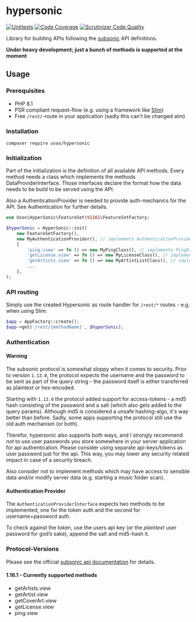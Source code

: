 # hypersonic

[![Unittests](https://github.com/usox/hypersonic/actions/workflows/php.yml/badge.svg)](https://github.com/usox/hypersonic/actions/workflows/php.yml)
[![Code Coverage](https://scrutinizer-ci.com/g/usox/hypersonic/badges/coverage.png?b=main)](https://scrutinizer-ci.com/g/usox/hypersonic/?branch=main)
[![Scrutinizer Code Quality](https://scrutinizer-ci.com/g/usox/hypersonic/badges/quality-score.png?b=main)](https://scrutinizer-ci.com/g/usox/hypersonic/?branch=main)

Library for building APIs following the [subsonic](http://www.subsonic.org/) API definitions.

**Under heavy development; just a bunch of methods is supported at the moment**

## Usage

### Prerequisites

- PHP 8.1
- PSR compliant request-flow (e.g. using a framework like [Slim](https://www.slimframework.com/))
- Free `/rest/`-route in your application (sadly this can't be changed atm)

### Installation

```shell
composer require usox/hypersonic
```

### Initialization

Part of the initialization is the definition of all available API methods. Every method needs a class which implements the methods
DataProviderInterface. Those interfaces declare the format how the data needs to be build to be served using the API.

Also a AuthenticationProvider is needed to provide auth-mechanics for the API. See Authentication for further details.

```php
use Usox\HyperSonic\FeatureSet\V1161\FeatureSetFactory;

$hyperSonic = HyperSonic::init(
    new FeatureSetFactory(),
    new MyAuthenticationProvider(), // implements AuthenticationProviderInterface
    [
        'ping.view' => fn () => new MyPingClass(), // implements PingDataProviderInterface
        'getLicense.view' => fn () => new MyLicenseClass(), // implements LicenseDataProviderInterface
        'getArtists.view' => fn () => new MyArtistListClass(), // implements ArtistListDataProviderInterface
        ...
    ],
);


```

### API routing

Simply use the created Hypersonic as route handler for `/rest/*` routes - e.g. when using Slim:

```php
$app = AppFactory::create();
$app->get('/rest/{methodName}', $hyperSonic);
```

### Authentication

#### Warning

The subsonic protocol is somewhat sloppy when it comes to security.
Prior to version `1.13.0`, the protocol expects the username and the password to be sent as part of the query string -
the password itself is either transferred as plaintext or hex-encoded.

Starting with `1.13.0` the protocol added support for access-tokens - a md5 hash consisting of the password and a salt
(which also gets added to the query params).
Although md5 is considered a unsafe hashing-algo, it's way better than before. Sadly, some apps supporting the protocol still
use the old auth mechanism (or both).

Therefor, hypersonic also supports both ways, and I strongly recommend _not_ to use user passwords you store somewhere in
your server application for api authentication. Please consider using separate api-keys/tokens as user password just for the api. This way, you may
lower any security related impact in case of a security breach.

Also consider not to implement methods which may have access to sensible data and/or modify server data (e.g. starting a music folder scan).

#### Authentication Provider

The `AuthenticationProviderInterface` expects two methods to be implemented, one for the token auth and the second for username+password auth.

To check against the token, use the users api key (or the _plaintext_ user password for god’s sake), append the salt and md5-hash it.

### Protocol-Versions

Please see the official [subsonic api documentation](http://www.subsonic.org/pages/api.jsp) for details.

#### 1.16.1 - Currently supported methods

- getArtists.view
- getArtist.view
- getCoverArt.view
- getLicense.view
- ping.view




